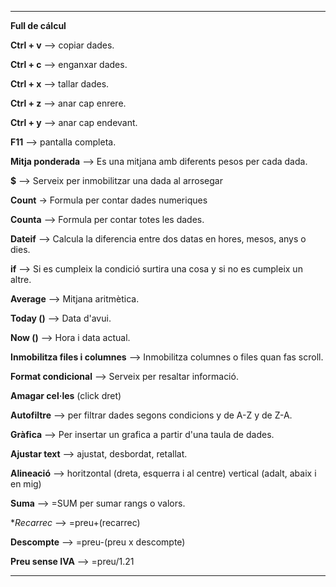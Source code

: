 ------------------------------------------------------------------------------------------------------------------------------------------ 

__**Full de cálcul**__

**Ctrl + v** --> copiar dades.

**Ctrl + c** --> enganxar dades.

**Ctrl + x** --> tallar dades.

**Ctrl + z** --> anar cap enrere.

**Ctrl + y** --> anar cap endevant.

**F11** --> pantalla completa.

**Mitja ponderada** --> Es una mitjana amb diferents pesos per cada dada.

**$** --> Serveix per inmobilitzar una dada al arrosegar

**Count** -> Formula per contar dades numeriques

**Counta** --> Formula per contar totes les dades.

**Dateif** --> Calcula la diferencia entre dos datas en hores, mesos, anys o dies.

**if** --> Si es cumpleix la condició surtira una cosa y si no es cumpleix un altre.

**Average** --> Mitjana aritmètica.

**Today ()** --> Data d'avui.

**Now ()** --> Hora i data actual.

**Inmobilitza files i columnes** --> Inmobilitza columnes o files quan fas scroll.

**Format condicional** --> Serveix per resaltar informació.

**Amagar cel·les** (click dret)

**Autofiltre** --> per filtrar dades segons condicions y de A-Z y de Z-A.

**Gràfica** --> Per insertar un grafica a partir d'una taula de dades.

**Ajustar text** --> ajustat, desbordat, retallat.

**Alineació** --> horitzontal (dreta, esquerra i al centre) vertical (adalt, abaix i en mig)

**Suma** --> =SUM per sumar rangs o valors.

**Recarrec* --> =preu+(recarrec)

**Descompte** --> =preu-(preu x descompte)

**Preu sense IVA** --> =preu/1.21

------------------------------------------------------------------------------------------------------------------------------------------ 
